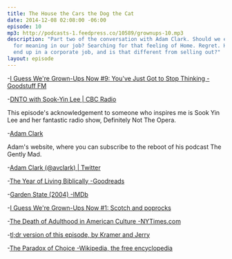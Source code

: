 ```yaml
---
title: The House the Cars the Dog the Cat
date: 2014-12-08 02:08:00 -06:00
episode: 10
mp3: http://podcasts-1.feedpress.co/10589/grownups-10.mp3
description: "Part two of the conversation with Adam Clark. Should we even bother looking
  for meaning in our job? Searching for that feeling of Home. Regret. How does a person
  end up in a corporate job, and is that different from selling out?"
layout: episode
---
```


-[I Guess We're Grown-Ups Now #9: You've Just Got to Stop Thinking -Goodstuff FM][1]

-[DNTO with Sook-Yin Lee | CBC Radio][2]

This episode's acknowledgement to someone who inspires me is Sook Yin Lee and her fantastic radio show, Definitely Not The Opera.

-[Adam Clark][3]

Adam's website, where you can subscribe to the reboot of his podcast The Gently Mad.

-[Adam Clark (@avclark) | Twitter][4]

-[The Year of Living Biblically -Goodreads][5]

-[Garden State (2004) -IMDb][6]

-[I Guess We're Grown-Ups Now #1: Scotch and poprocks][7]

-[The Death of Adulthood in American Culture -NYTimes.com][8]

-[tl;dr version of this episode, by Kramer and Jerry][9]

-[The Paradox of Choice -Wikipedia, the free encyclopedia][10]

[1]: http://goodstuff.fm/grownups/9
[2]: http://www.cbc.ca/dnto/
[3]: http://avclark.com/
[4]: https://twitter.com/avclark
[5]: http://www.goodreads.com/book/show/495395.The_Year_of_Living_Biblically
[6]: http://www.imdb.com/title/tt0333766/
[7]: http://goodstuff.fm/grownups/1
[8]: http://mobile.nytimes.com/2014/09/14/magazine/the-death-of-adulthood-in-american-culture.html?_r=0
[9]: http://avclark.com/its-a-sad-state-of-affairs-jerry/
[10]: http://en.wikipedia.org/wiki/The_Paradox_of_Choice
